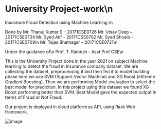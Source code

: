 # University Project-work\n
Insurance Fraud Detection using Machine Learning \n

Done by<n>
Mr. Thanuj Kumar S – 20171CSE0726<n>
Mr. Utsav Deep – 20171CSE0734<n>
Mr. Syed Atif  - 20171CSE0702<n>
Mr. Syed Shoaib   - 20171CSE0709\n
Mr. Tejas Bhatnagar – 20171CSE0721\n

Under the guidance of\n
Prof. T. Ramesh - Asst Prof CSE\n


This is the University Project done in the year 2021 on subject Machine learning to detect the fraud in Insurance company dataset.
We are collecting the dataset, preprocessing it and then fed it to model building phase here we use SVM (Support Vector Machine)  and XG Boost (eXtreme Gradient Boosting).
Then we are performing Model evaluation to select the best model for prediction. 
In this project using this dataset we found XG Boost performing better than SVM. Best Model gave the expected output in terms of Fraud or Not Fraud.

Our project is deployed in cloud platform as API, using flask Web framework.

![image](https://user-images.githubusercontent.com/57106292/117533661-9a03c800-b00b-11eb-889f-9c73b1da78dd.png)  


